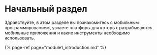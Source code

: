 # Начальный раздел

Здравствуйте, в этом разделе вы познакомитесь с мобильным программированием, узнаете платфоры для которых разрабываются мобильные приложения и какие инструменты необходимо использовать.

{% page-ref page="module1\_introduction.md" %}



